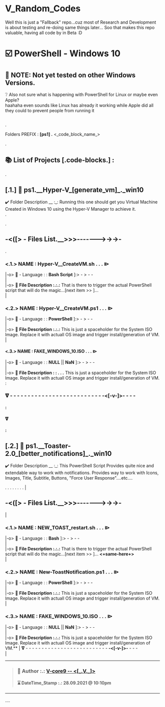 # V_Random_Codes

Well this is just a "Fallback" repo...cuz most of Research and Development is about testing and re-doing same things later... Soo that makes this repo valuable, having all code by in Beta :D



# ☑️ PowerShell - Windows 10

## 🔶 NOTE: Not yet tested on other Windows Versions.

❔ Also not sure what is happening with PowerShell for Linux or maybe even Apple?  
 haahaha even sounds like Linux has already it working while Apple did all they could to prevent people from running it

##

.

 Folders PREFIX : **[ps1] .** <\_code_block_name\_>

.

## 📚 **List of Projects [.code-blocks.] :**
.
## **[.1.] 🤟 ps1.\_\_Hyper-V\_[generate_vm]\_.\_win10**

✔️ Folder Description \__
:_: Running this one should get you Virtual Machine Created in Windows 10 using the Hyper-V Manager to achieve it.  
.

 .  
 ## **-<([> - Files List.\_\_>>>------->->->-**

 .

### **<.1.>** NAME :   **Hyper-V\_\_CreateVM.sh . . . ⧐**    
 |-o> 🔄 - Language  : :  **Bash Script** ]:> - >  -  -      
 |   
 |-o> 📜  **File Description  :.:.:**  That is there to trigger the actual PowerShell script that will do the magic...[next item >> ]...     
 |    
###  **<.2.>** NAME :   **Hyper-V\_\_CreateVM.ps1 . . . ⧐**    
 |-o> 🔄 - Language  : :  **PowerShell** ]:> - >  -  -      
 |   
 |-o> 📜  **File Description  :.:.:**  This is just a spaceholder for the System ISO Image. Replace it with actuall OS image and trigger install/generation of VM.    
 |    
 ####  **<.3.>** NAME :   **FAKE_WINDOWS_10.ISO . . . ⧐**    
 |-o> 🔄 - Language  : :   **NULL** || **NaN** ]:> - >  -  -      
 |   
 |-o> 📜  **File Description : : . . .**    This is just a spaceholder for the System ISO Image. Replace it with actuall OS image and trigger install/generation of VM.    
:
 ### 𝛁 - - - - - - - - - - - - - - - - - - - - - - - - - - **-<[-v-]>-** - - -
#### :      
#### 𝛁   
#### :    
## **[.2.] 🤟 ps1.\_\_Toaster-2.0\_[better_notifications]\_.\_win10**

✔️ Folder Description \__
:_:  This PowerShell Script Provides quite nice and extendable way to work with notifications. Provides way to work with Icons, Images, Title, Subtitle, Buttons, "Force User Response"....etc....

. . . . . . . .
|    
 ## **-<([> - Files List.\_\_>>>------->->->-**
|    
### **<.1.>** NAME :   **NEW\_TOAST\_restart.sh . . . ⧐**    
 |-o> 🔄 - Language  : :  **Bash** ]:> - >  -  -      
 |   
 |-o> 📜  **File Description  :.:.:**  That is there to trigger the actual PowerShell script that will do the magic...[next item >> ]... **<+same-here+>**   
 |    
###  **<.2.>** NAME :   **New-ToastNotification.ps1 . . . ⧐**    
  |-o> 🔄 - Language  : :  **PowerShell** ]:> - >  -  -      
 |   
 |-o> 📜  **File Description  :.:.:**  This is just a spaceholder for the System ISO Image. Replace it with actuall OS image and trigger install/generation of VM.    
 |    
### **<.3.>** NAME :   **FAKE_WINDOWS_10.ISO . . . ⧐**    
 |-o> 🔄 - Language  : :  **NULL** || **NaN** ]:> - >  -  -      
 |     
 |-o> 📜  **File Description  :.:.:**  This is just a spaceholder for the System ISO Image. Replace it with actuall OS image and trigger install/generation of VM.** 
|
𝛁 - - - - - - - - - - - - - - - - - - - - - - - - - - ****-<[-v-]>-**** - - -      
 |     

  ---      
   
>        
> ### 🧗 Author :.:  [**V-core9 -- <[\_.V.\_]>**]("https://github.com/V-core9")    
>  #### ⌛ DateTime_Stamp :.: 28.09.2021 @ 10:10pm  
>    
> 
  ---    
 

 ....

